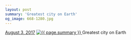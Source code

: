 ```yaml
---
layout: post
summary: 'Greatest city on Earth'
og_image: 668-1280.jpg
---
```


<p>
  <time>
    <a href="/668">August 3, 2017</a>
  </time>
  <a href="/668">
    <img src="{{ site.assets_url }}/668-640.jpg" srcset="{{ site.assets_url }}/668-320.jpg 320w, {{ site.assets_url }}/668-640.jpg 640w, {{ site.assets_url }}/668-960.jpg 960w, {{ site.assets_url }}/668-1280.jpg 1280w" sizes="(min-width: 700px) 50vw, calc(100vw - 2rem)" alt="{{ page.summary }}" />
  </a>
  <span>Greatest city on Earth</span>
</p>
